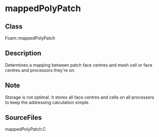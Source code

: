 # mappedPolyPatch 
## Class
Foam::mappedPolyPatch

## Description
Determines a mapping between patch face centres and mesh cell or face
centres and processors they're on.

## Note
Storage is not optimal. It stores all face centres and cells on all
processors to keep the addressing calculation simple.

## SourceFiles
mappedPolyPatch.C

